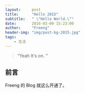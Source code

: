 ```yaml
---
layout:     post
title:      "Hello 2015"
subtitle:   " \"Hello World.\""
date:       2016-03-09 15:23:00
author:     "Freeng"
header-img: "img/post-bg-2015.jpg"
tags:
    - 生活
---
```


> “Yeah It's on. ”


## 前言

Freeng 的 Blog 就这么开通了。